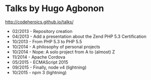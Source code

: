 # Talks by Hugo Agbonon

http://codeheroics.github.io/talks/

* 02/2013 - Repository creation
* 04/2013 - Add a presentation about the Zend PHP 5.3 Certification
* 10/2013 - From PHP 5.3 to PHP 5.5
* 10/2014 - A philosophy of personal projects
* 10/2014 - Nope: A solo project from A to (almost) Z
* 11/2014 - Apache Cordova
* 05/2015 - ECMAScript 2015
* 09/2015 - Finally, node v4 (lightning)
* 10/2015 - npm 3 (lightning)
